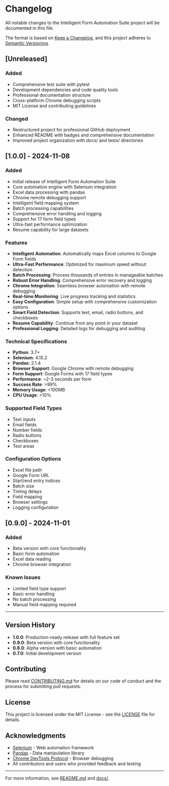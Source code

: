 # Changelog

All notable changes to the Intelligent Form Automation Suite project will be documented in this file.

The format is based on [Keep a Changelog](https://keepachangelog.com/en/1.0.0/),
and this project adheres to [Semantic Versioning](https://semver.org/spec/v2.0.0.html).

## [Unreleased]

### Added
- Comprehensive test suite with pytest
- Development dependencies and code quality tools
- Professional documentation structure
- Cross-platform Chrome debugging scripts
- MIT License and contributing guidelines

### Changed
- Restructured project for professional GitHub deployment
- Enhanced README with badges and comprehensive documentation
- Improved project organization with docs/ and tests/ directories

## [1.0.0] - 2024-11-08

### Added
- Initial release of Intelligent Form Automation Suite
- Core automation engine with Selenium integration
- Excel data processing with pandas
- Chrome remote debugging support
- Intelligent field mapping system
- Batch processing capabilities
- Comprehensive error handling and logging
- Support for 17 form field types
- Ultra-fast performance optimization
- Resume capability for large datasets

### Features
- **Intelligent Automation**: Automatically maps Excel columns to Google Form fields
- **Ultra-Fast Performance**: Optimized for maximum speed without detection
- **Batch Processing**: Process thousands of entries in manageable batches
- **Robust Error Handling**: Comprehensive error recovery and logging
- **Chrome Integration**: Seamless browser automation with remote debugging
- **Real-time Monitoring**: Live progress tracking and statistics
- **Easy Configuration**: Simple setup with comprehensive customization options
- **Smart Field Detection**: Supports text, email, radio buttons, and checkboxes
- **Resume Capability**: Continue from any point in your dataset
- **Professional Logging**: Detailed logs for debugging and auditing

### Technical Specifications
- **Python**: 3.7+
- **Selenium**: 4.15.2
- **Pandas**: 2.1.4
- **Browser Support**: Google Chrome with remote debugging
- **Form Support**: Google Forms with 17 field types
- **Performance**: ~2-3 seconds per form
- **Success Rate**: >99%
- **Memory Usage**: <100MB
- **CPU Usage**: <10%

### Supported Field Types
- Text inputs
- Email fields
- Number fields
- Radio buttons
- Checkboxes
- Text areas

### Configuration Options
- Excel file path
- Google Form URL
- Start/end entry indices
- Batch size
- Timing delays
- Field mapping
- Browser settings
- Logging configuration

## [0.9.0] - 2024-11-01

### Added
- Beta version with core functionality
- Basic form automation
- Excel data reading
- Chrome browser integration

### Known Issues
- Limited field type support
- Basic error handling
- No batch processing
- Manual field mapping required

---

## Version History

- **1.0.0**: Production-ready release with full feature set
- **0.9.0**: Beta version with core functionality
- **0.8.0**: Alpha version with basic automation
- **0.7.0**: Initial development version

## Contributing

Please read [CONTRIBUTING.md](CONTRIBUTING.md) for details on our code of conduct and the process for submitting pull requests.

## License

This project is licensed under the MIT License - see the [LICENSE](LICENSE) file for details.

## Acknowledgments

- [Selenium](https://selenium-python.readthedocs.io/) - Web automation framework
- [Pandas](https://pandas.pydata.org/) - Data manipulation library
- [Chrome DevTools Protocol](https://chromedevtools.github.io/devtools-protocol/) - Browser debugging
- All contributors and users who provided feedback and testing

---

For more information, see [README.md](README.md) and [docs/](docs/).
